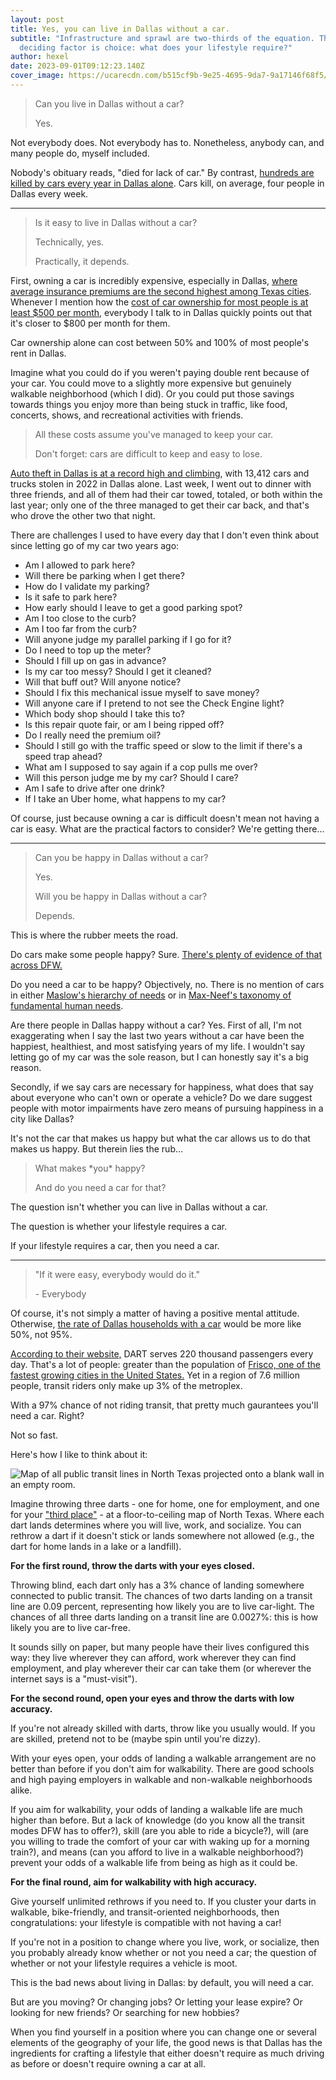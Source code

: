 ```yaml
---
layout: post
title: Yes, you can live in Dallas without a car.
subtitle: "Infrastructure and sprawl are two-thirds of the equation. The
  deciding factor is choice: what does your lifestyle require?"
author: hexel
date: 2023-09-01T09:12:23.140Z
cover_image: https://ucarecdn.com/b515cf9b-9e25-4695-9da7-9a17146f68f5/
---
```

> Can you live in Dallas without a car?
>
> Yes.

Not everybody does. Not everybody has to. Nonetheless, anybody can, and many people do, myself included.

Nobody's obituary reads, "died for lack of car." By contrast, [hundreds are killed by cars every year in Dallas alone](https://www.dmagazine.com/frontburner/2021/11/dallas-has-the-second-worst-traffic-fatality-rate-in-the-country/). Cars kill, on average, four people in Dallas every week.

- - -

> Is it easy to live in Dallas without a car?
>
> Technically, yes.
>
> Practically, it depends.

First, owning a car is incredibly expensive, especially in Dallas, [where average insurance premiums are the second highest among Texas cities](https://www.compare.com/auto-insurance/by-state/texas/dallas-car-insurance#:~:text=The%20average%20cost%20of%20car,(and%20the%20national%20average).). Whenever I mention how the [cost of car ownership for most people is at least $500 per month](https://www.nerdwallet.com/article/loans/auto-loans/total-cost-owning-car), everybody I talk to in Dallas quickly points out that it's closer to $800 per month for them.

Car ownership alone can cost between 50% and 100% of most people's rent in Dallas.

Imagine what you could do if you weren't paying double rent because of your car. You could move to a slightly more expensive but genuinely walkable neighborhood (which I did). Or you could put those savings towards things you enjoy more than being stuck in traffic, like food, concerts, shows, and recreational activities with friends.

> All these costs assume you've managed to keep your car.
>
> Don't forget: cars are difficult to keep and easy to lose.

[Auto theft in Dallas is at a record high and climbing](https://www.cbsnews.com/texas/news/auto-theft-reports-hitting-new-highs-in-north-texas/), with 13,412 cars and trucks stolen in 2022 in Dallas alone. Last week, I went out to dinner with three friends, and all of them had their car towed, totaled, or both within the last year; only one of the three managed to get their car back, and that's who drove the other two that night.

There are challenges I used to have every day that I don't even think about since letting go of my car two years ago:

* Am I allowed to park here?
* Will there be parking when I get there?
* How do I validate my parking?
* Is it safe to park here?
* How early should I leave to get a good parking spot?
* Am I too close to the curb?
* Am I too far from the curb?
* Will anyone judge my parallel parking if I go for it?
* Do I need to top up the meter?
* Should I fill up on gas in advance?
* Is my car too messy? Should I get it cleaned?
* Will that buff out? Will anyone notice?
* Should I fix this mechanical issue myself to save money?
* Will anyone care if I pretend to not see the Check Engine light?
* Which body shop should I take this to?
* Is this repair quote fair, or am I being ripped off?
* Do I really need the premium oil?
* Should I still go with the traffic speed or slow to the limit if there's a speed trap ahead?
* What am I supposed to say again if a cop pulls me over?
* Will this person judge me by my car? Should I care?
* Am I safe to drive after one drink?
* If I take an Uber home, what happens to my car?

Of course, just because owning a car is difficult doesn't mean not having a car is easy. What are the practical factors to consider? We're getting there...

- - -

> Can you be happy in Dallas without a car?
>
> Yes.
>
> Will you be happy in Dallas without a car?
>
> Depends.

This is where the rubber meets the road.

Do cars make some people happy? Sure. [There's plenty of evidence of that across DFW.](https://www.instagram.com/carsandcoffee_dallas/?hl=en)

Do you need a car to be happy? Objectively, no. There is no mention of cars in either [Maslow's hierarchy of needs](https://en.wikipedia.org/wiki/Maslow%27s_hierarchy_of_needs) or in [Max-Neef's taxonomy of fundamental human needs](https://en.wikipedia.org/wiki/Manfred_Max-Neef%27s_Fundamental_human_needs). 

Are there people in Dallas happy without a car? Yes. First of all, I'm not exaggerating when I say the last two years without a car have been the happiest, healthiest, and most satisfying years of my life. I wouldn't say letting go of my car was the sole reason, but I can honestly say it's a big reason.

Secondly, if we say cars are necessary for happiness, what does that say about everyone who can't own or operate a vehicle? Do we dare suggest people with motor impairments have zero means of pursuing happiness in a city like Dallas?

It's not the car that makes us happy but what the car allows us to do that makes us happy. But therein lies the rub...

> What makes \*you\* happy?
>
> And do you need a car for that?

The question isn't whether you can live in Dallas without a car.

The question is whether your lifestyle requires a car.

If your lifestyle requires a car, then you need a car.

- - -

> "If it were easy, everybody would do it."
>
> \- Everybody

Of course, it's not simply a matter of having a positive mental attitude. Otherwise, [the rate of Dallas households with a car](https://www.dmagazine.com/publications/d-ceo/2018/september/rethinking-dallas-attraction-to-the-automobile/#:~:text=According%20to%20American%20Community%20Survey,metropolitan%20statistical%20areas%20(MSAs).) would be more like 50%, not 95%.

[According to their website,](https://www.dart.org/about/about-dart/about-dart/dart-facts#:~:text=An%20Introduction%20to%20DART%27s%20Services&text=Our%20extensive%20network%20of%20DART,%2Dsquare%2Dmile%20service%20area.) DART serves 220 thousand passengers every day. That's a lot of people: greater than the population of [Frisco, one of the fastest growing cities in the United States.](https://www.keranews.org/texas-news/2020-05-26/frisco-is-a-boomtown-its-the-fastest-growing-big-city-in-the-country) Yet in a region of 7.6 million people, transit riders only make up 3% of the metroplex.

With a 97% chance of not riding transit, that pretty much gaurantees you'll need a car. Right? 

Not so fast.

Here's how I like to think about it:

![Map of all public transit lines in North Texas projected onto a blank wall in an empty room.](https://ucarecdn.com/4f72020c-47c2-47e5-8323-cbfc46bda277/ "Imagine a map of all public transit in North Texas projected onto a blank wall.")

Imagine throwing three darts - one for home, one for employment, and one for your ["third place"](https://www.theatlantic.com/family/archive/2022/04/third-places-meet-new-people-pandemic/629468/) - at a floor-to-ceiling map of North Texas. Where each dart lands determines where you will live, work, and socialize. You can rethrow a dart if it doesn't stick or lands somewhere not allowed (e.g., the dart for home lands in a lake or a landfill).

**For the first round, throw the darts with your eyes closed.**

Throwing blind, each dart only has a 3% chance of landing somewhere connected to public transit. The chances of two darts landing on a transit line are 0.09 percent, representing how likely you are to live car-light. The chances of all three darts landing on a transit line are 0.0027%: this is how likely you are to live car-free.

It sounds silly on paper, but many people have their lives configured this way: they live wherever they can afford, work wherever they can find employment, and play wherever their car can take them (or wherever the internet says is a "must-visit").

**For the second round, open your eyes and throw the darts with low accuracy.**

If you're not already skilled with darts, throw like you usually would. If you are skilled, pretend not to be (maybe spin until you're dizzy).

With your eyes open, your odds of landing a walkable arrangement are no better than before if you don't aim for walkability. There are good schools and high paying employers in walkable and non-walkable neighborhoods alike.

If you aim for walkability, your odds of landing a walkable life are much higher than before. But a lack of knowledge (do you know all the transit modes DFW has to offer?), skill (are you able to ride a bicycle?), will (are you willing to trade the comfort of your car with waking up for a morning train?), and means (can you afford to live in a walkable neighborhood?) prevent your odds of a walkable life from being as high as it could be.

**For the final round, aim for walkability with high accuracy.**

Give yourself unlimited rethrows if you need to. If you cluster your darts in walkable, bike-friendly, and transit-oriented neighborhoods, then congratulations: your lifestyle is compatible with not having a car!

If you're not in a position to change where you live, work, or socialize, then you probably already know whether or not you need a car; the question of whether or not your lifestyle requires a vehicle is moot.

This is the bad news about living in Dallas: by default, you will need a car.

But are you moving? Or changing jobs? Or letting your lease expire? Or looking for new friends? Or searching for new hobbies?

When you find yourself in a position where you can change one or several elements of the geography of your life, the good news is that Dallas has the ingredients for crafting a lifestyle that either doesn't require as much driving as before or doesn't require owning a car at all.